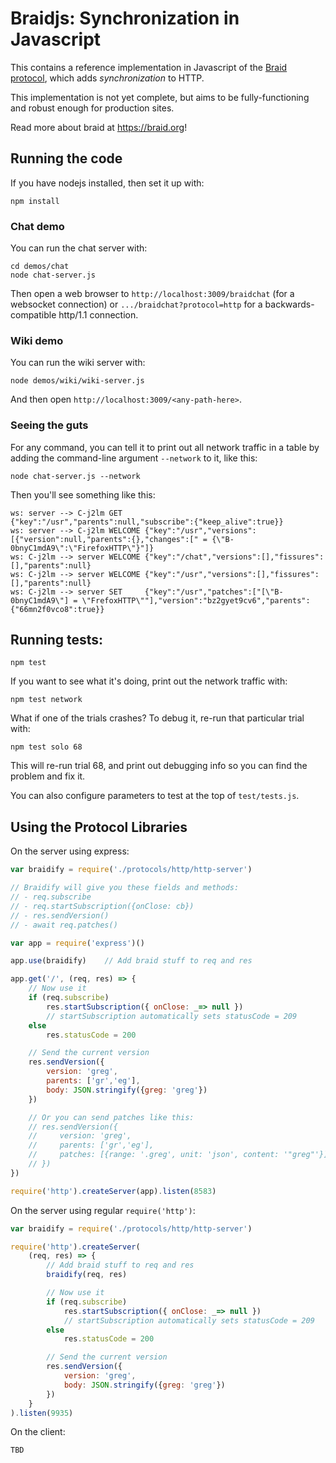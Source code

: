 # Braidjs: Synchronization in Javascript

This contains a reference implementation in Javascript of the
[Braid protocol](https://github.com/braid-org/braid-spec), which adds
*synchronization* to HTTP.

This implementation is not yet complete, but aims to be fully-functioning and
robust enough for production sites.

Read more about braid at https://braid.org!



## Running the code
If you have nodejs installed, then set it up with:
```
npm install
```

### Chat demo
You can run the chat server with:

```
cd demos/chat
node chat-server.js
```

Then open a web browser to `http://localhost:3009/braidchat` (for a websocket connection) or `.../braidchat?protocol=http` for a backwards-compatible http/1.1 connection.

### Wiki demo

You can run the wiki server with:
```
node demos/wiki/wiki-server.js
```
And then open `http://localhost:3009/<any-path-here>`.

### Seeing the guts

For any command, you can tell it to print out all network traffic in a table
by adding the command-line argument `--network` to it, like this:

```
node chat-server.js --network
```

Then you'll see something like this:

```
ws: server --> C-j2lm GET     {"key":"/usr","parents":null,"subscribe":{"keep_alive":true}}
ws: server --> C-j2lm WELCOME {"key":"/usr","versions":[{"version":null,"parents":{},"changes":[" = {\"B-0bnyC1mdA9\":\"FirefoxHTTP\"}"]}
ws: C-j2lm --> server WELCOME {"key":"/chat","versions":[],"fissures":[],"parents":null}
ws: C-j2lm --> server WELCOME {"key":"/usr","versions":[],"fissures":[],"parents":null}
ws: C-j2lm --> server SET     {"key":"/usr","patches":["[\"B-0bnyC1mdA9\"] = \"FrefoxHTTP\""],"version":"bz2gyet9cv6","parents":{"66mn2f0vco8":true}}
```

## Running tests:

```
npm test
```

If you want to see what it's doing, print out the network traffic with:

```
npm test network
```

What if one of the trials crashes?  To debug it, re-run that particular trial
with:

```
npm test solo 68
```

This will re-run trial 68, and print out debugging info so you can find the
problem and fix it.

You can also configure parameters to test at the top of `test/tests.js`.

## Using the Protocol Libraries

On the server using express:

```javascript
var braidify = require('./protocols/http/http-server')

// Braidify will give you these fields and methods:
// - req.subscribe
// - req.startSubscription({onClose: cb})
// - res.sendVersion()
// - await req.patches()

var app = require('express')()

app.use(braidify)    // Add braid stuff to req and res

app.get('/', (req, res) => {
    // Now use it
    if (req.subscribe)
        res.startSubscription({ onClose: _=> null })
        // startSubscription automatically sets statusCode = 209
    else
        res.statusCode = 200

    // Send the current version
    res.sendVersion({
        version: 'greg',
        parents: ['gr','eg'],
        body: JSON.stringify({greg: 'greg'})
    })

    // Or you can send patches like this:
    // res.sendVersion({
    //     version: 'greg',
    //     parents: ['gr','eg'],
    //     patches: [{range: '.greg', unit: 'json', content: '"greg"'}]
    // })
})

require('http').createServer(app).listen(8583)
```

On the server using regular `require('http')`:

```javascript
var braidify = require('./protocols/http/http-server')

require('http').createServer(
    (req, res) => {
        // Add braid stuff to req and res
        braidify(req, res)

        // Now use it
        if (req.subscribe)
            res.startSubscription({ onClose: _=> null })
            // startSubscription automatically sets statusCode = 209
        else
            res.statusCode = 200

        // Send the current version
        res.sendVersion({
            version: 'greg',
            body: JSON.stringify({greg: 'greg'})
        })
    }
).listen(9935)
```

On the client:

```
TBD
```